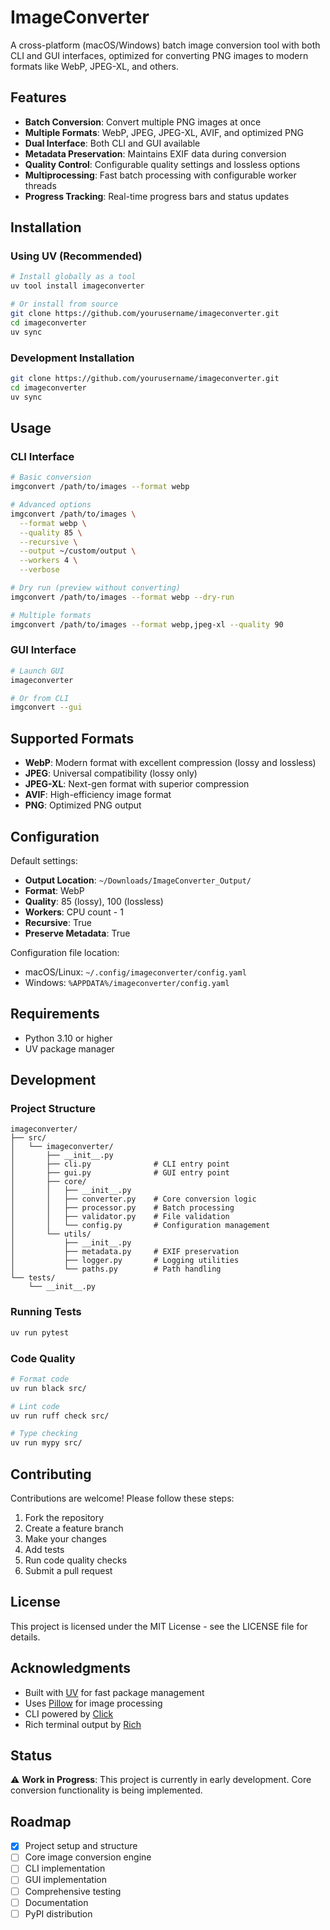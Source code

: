 # ImageConverter

A cross-platform (macOS/Windows) batch image conversion tool with both CLI and GUI interfaces, optimized for converting PNG images to modern formats like WebP, JPEG-XL, and others.

## Features

- **Batch Conversion**: Convert multiple PNG images at once
- **Multiple Formats**: WebP, JPEG, JPEG-XL, AVIF, and optimized PNG
- **Dual Interface**: Both CLI and GUI available
- **Metadata Preservation**: Maintains EXIF data during conversion
- **Quality Control**: Configurable quality settings and lossless options
- **Multiprocessing**: Fast batch processing with configurable worker threads
- **Progress Tracking**: Real-time progress bars and status updates

## Installation

### Using UV (Recommended)

```bash
# Install globally as a tool
uv tool install imageconverter

# Or install from source
git clone https://github.com/yourusername/imageconverter.git
cd imageconverter
uv sync
```

### Development Installation

```bash
git clone https://github.com/yourusername/imageconverter.git
cd imageconverter
uv sync
```

## Usage

### CLI Interface

```bash
# Basic conversion
imgconvert /path/to/images --format webp

# Advanced options
imgconvert /path/to/images \
  --format webp \
  --quality 85 \
  --recursive \
  --output ~/custom/output \
  --workers 4 \
  --verbose

# Dry run (preview without converting)
imgconvert /path/to/images --format webp --dry-run

# Multiple formats
imgconvert /path/to/images --format webp,jpeg-xl --quality 90
```

### GUI Interface

```bash
# Launch GUI
imageconverter

# Or from CLI
imgconvert --gui
```

## Supported Formats

- **WebP**: Modern format with excellent compression (lossy and lossless)
- **JPEG**: Universal compatibility (lossy only)
- **JPEG-XL**: Next-gen format with superior compression
- **AVIF**: High-efficiency image format
- **PNG**: Optimized PNG output

## Configuration

Default settings:
- **Output Location**: `~/Downloads/ImageConverter_Output/`
- **Format**: WebP
- **Quality**: 85 (lossy), 100 (lossless)
- **Workers**: CPU count - 1
- **Recursive**: True
- **Preserve Metadata**: True

Configuration file location:
- macOS/Linux: `~/.config/imageconverter/config.yaml`
- Windows: `%APPDATA%/imageconverter/config.yaml`

## Requirements

- Python 3.10 or higher
- UV package manager

## Development

### Project Structure

```
imageconverter/
├── src/
│   └── imageconverter/
│       ├── __init__.py
│       ├── cli.py              # CLI entry point
│       ├── gui.py              # GUI entry point
│       ├── core/
│       │   ├── __init__.py
│       │   ├── converter.py    # Core conversion logic
│       │   ├── processor.py    # Batch processing
│       │   ├── validator.py    # File validation
│       │   └── config.py       # Configuration management
│       └── utils/
│           ├── __init__.py
│           ├── metadata.py     # EXIF preservation
│           ├── logger.py       # Logging utilities
│           └── paths.py        # Path handling
└── tests/
    └── __init__.py
```

### Running Tests

```bash
uv run pytest
```

### Code Quality

```bash
# Format code
uv run black src/

# Lint code
uv run ruff check src/

# Type checking
uv run mypy src/
```

## Contributing

Contributions are welcome! Please follow these steps:

1. Fork the repository
2. Create a feature branch
3. Make your changes
4. Add tests
5. Run code quality checks
6. Submit a pull request

## License

This project is licensed under the MIT License - see the LICENSE file for details.

## Acknowledgments

- Built with [UV](https://github.com/astral-sh/uv) for fast package management
- Uses [Pillow](https://python-pillow.org/) for image processing
- CLI powered by [Click](https://click.palletsprojects.com/)
- Rich terminal output by [Rich](https://rich.readthedocs.io/)

## Status

⚠️ **Work in Progress**: This project is currently in early development. Core conversion functionality is being implemented.

## Roadmap

- [x] Project setup and structure
- [ ] Core image conversion engine
- [ ] CLI implementation
- [ ] GUI implementation
- [ ] Comprehensive testing
- [ ] Documentation
- [ ] PyPI distribution
